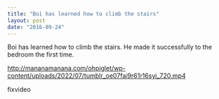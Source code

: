 ```yaml
---
title: "Boí has learned how to climb the stairs"
layout: post
date: "2016-09-24"
---
```


Boi has learned how to climb the stairs. He made it successfully to the bedroom the first time.

http://mananamanana.com/ohpiglet/wp-content/uploads/2022/07/tumblr_oe07fai9r61r16syi_720.mp4

fixvideo
